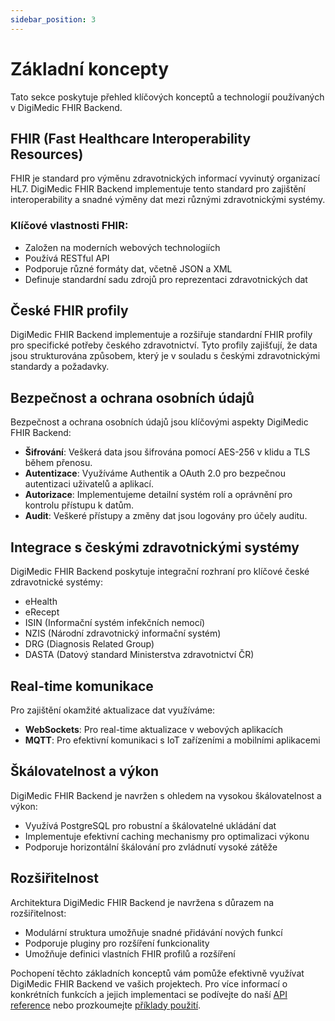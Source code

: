 ```yaml
---
sidebar_position: 3
---
```


# Základní koncepty

Tato sekce poskytuje přehled klíčových konceptů a technologií používaných v DigiMedic FHIR Backend.

## FHIR (Fast Healthcare Interoperability Resources)

FHIR je standard pro výměnu zdravotnických informací vyvinutý organizací HL7. DigiMedic FHIR Backend implementuje tento standard pro zajištění interoperability a snadné výměny dat mezi různými zdravotnickými systémy.

### Klíčové vlastnosti FHIR:

- Založen na moderních webových technologiích
- Používá RESTful API
- Podporuje různé formáty dat, včetně JSON a XML
- Definuje standardní sadu zdrojů pro reprezentaci zdravotnických dat

## České FHIR profily

DigiMedic FHIR Backend implementuje a rozšiřuje standardní FHIR profily pro specifické potřeby českého zdravotnictví. Tyto profily zajišťují, že data jsou strukturována způsobem, který je v souladu s českými zdravotnickými standardy a požadavky.

## Bezpečnost a ochrana osobních údajů

Bezpečnost a ochrana osobních údajů jsou klíčovými aspekty DigiMedic FHIR Backend:

- **Šifrování**: Veškerá data jsou šifrována pomocí AES-256 v klidu a TLS během přenosu.
- **Autentizace**: Využíváme Authentik a OAuth 2.0 pro bezpečnou autentizaci uživatelů a aplikací.
- **Autorizace**: Implementujeme detailní systém rolí a oprávnění pro kontrolu přístupu k datům.
- **Audit**: Veškeré přístupy a změny dat jsou logovány pro účely auditu.

## Integrace s českými zdravotnickými systémy

DigiMedic FHIR Backend poskytuje integrační rozhraní pro klíčové české zdravotnické systémy:

- eHealth
- eRecept
- ISIN (Informační systém infekčních nemocí)
- NZIS (Národní zdravotnický informační systém)
- DRG (Diagnosis Related Group)
- DASTA (Datový standard Ministerstva zdravotnictví ČR)

## Real-time komunikace

Pro zajištění okamžité aktualizace dat využíváme:

- **WebSockets**: Pro real-time aktualizace v webových aplikacích
- **MQTT**: Pro efektivní komunikaci s IoT zařízeními a mobilními aplikacemi

## Škálovatelnost a výkon

DigiMedic FHIR Backend je navržen s ohledem na vysokou škálovatelnost a výkon:

- Využívá PostgreSQL pro robustní a škálovatelné ukládání dat
- Implementuje efektivní caching mechanismy pro optimalizaci výkonu
- Podporuje horizontální škálování pro zvládnutí vysoké zátěže

## Rozšiřitelnost

Architektura DigiMedic FHIR Backend je navržena s důrazem na rozšiřitelnost:

- Modulární struktura umožňuje snadné přidávání nových funkcí
- Podporuje pluginy pro rozšíření funkcionality
- Umožňuje definici vlastních FHIR profilů a rozšíření

Pochopení těchto základních konceptů vám pomůže efektivně využívat DigiMedic FHIR Backend ve vašich projektech. Pro více informací o konkrétních funkcích a jejich implementaci se podívejte do naší [API reference](./api-reference.md) nebo prozkoumejte [příklady použití](./priklady-pouziti.md).